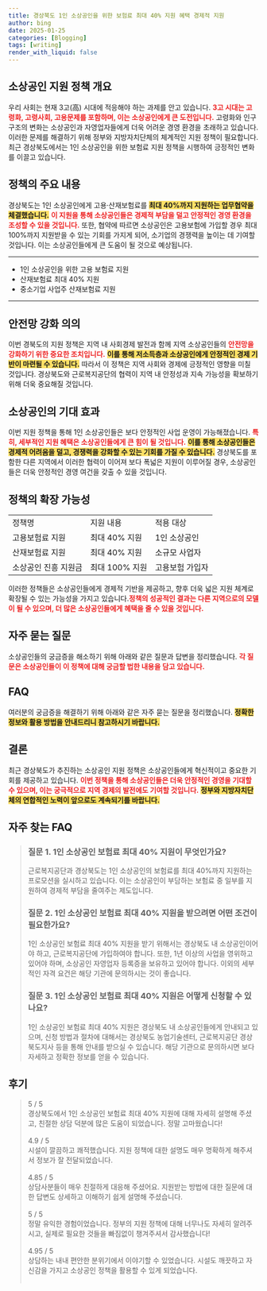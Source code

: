 ```yaml
---
title: 경상북도 1인 소상공인을 위한 보험료 최대 40% 지원 혜택 경제적 지원
author: bing
date: 2025-01-25
categories: [Blogging]
tags: [writing]
render_with_liquid: false
---
```



<h2 id='소상공인 지원 정책 개요'>소상공인 지원 정책 개요</h2>

<p>우리 사회는 현재 3고(高) 시대에 적응해야 하는 과제를 안고 있습니다. <b><span style="color: #ee2323;">3고 시대는 고령화, 고령사회, 고용문제를 포함하며, 이는 소상공인에게 큰 도전입니다.</span></b> 고령화와 인구 구조의 변화는 소상공인과 자영업자들에게 더욱 어려운 경영 환경을 초래하고 있습니다. 이러한 문제를 해결하기 위해 정부와 지방자치단체의 체계적인 지원 정책이 필요합니다. 최근 경상북도에서는 1인 소상공인을 위한 보험료 지원 정책을 시행하여 긍정적인 변화를 이끌고 있습니다.</p>

<h2 id='정책의 주요 내용'>정책의 주요 내용</h2>

<p>경상북도는 1인 소상공인에게 고용·산재보험료를 <b><span style="background-color: #ffe066;">최대 40%까지 지원하는 업무협약을 체결했습니다.</span></b> <b><span style="color: #ee2323;">이 지원을 통해 소상공인들은 경제적 부담을 덜고 안정적인 경영 환경을 조성할 수 있을 것입니다.</span></b> 또한, 협약에 따르면 소상공인은 고용보험에 가입할 경우 최대 100%까지 지원받을 수 있는 기회를 가지게 되어, 소기업의 경쟁력을 높이는 데 기여할 것입니다. 이는 소상공인들에게 큰 도움이 될 것으로 예상됩니다.</p>

<hr />

<ul>
    <li>1인 소상공인을 위한 고용 보험료 지원</li>
    <li>산재보험료 최대 40% 지원</li>
    <li>중소기업 사업주 산재보험료 지원</li>
</ul>

<hr />

<h2 id='안전망 강화 의의'>안전망 강화 의의</h2>

<p>이번 경북도의 지원 정책은 지역 내 사회경제 발전과 함께 지역 소상공인들의 <b><span style="color: #ee2323;">안전망을 강화하기 위한 중요한 조치입니다.</span></b> <b><span style="background-color: #ffe066;">이를 통해 저소득층과 소상공인에게 안정적인 경제 기반이 마련될 수 있습니다.</span></b> 따라서 이 정책은 지역 사회와 경제에 긍정적인 영향을 미칠 것입니다. 경상북도와 근로복지공단의 협력이 지역 내 안정성과 지속 가능성을 확보하기 위해 더욱 중요해질 것입니다.</p>

<h2 id='소상공인의 기대 효과'>소상공인의 기대 효과</h2>

<p>이번 지원 정책을 통해 1인 소상공인들은 보다 안정적인 사업 운영이 가능해졌습니다. <b><span style="color: #ee2323;">특히, 세부적인 지원 혜택은 소상공인들에게 큰 힘이 될 것입니다.</span></b> <b><span style="background-color: #ffe066;">이를 통해 소상공인들은 경제적 어려움을 덜고, 경쟁력을 강화할 수 있는 기회를 가질 수 있습니다.</span></b> 경상북도를 포함한 다른 지역에서 이러한 협력이 이어져 보다 폭넓은 지원이 이루어질 경우, 소상공인들은 더욱 안정적인 경영 여건을 갖출 수 있을 것입니다.</p>

<h2 id='정책의 확장 가능성'>정책의 확장 가능성</h2>

<table>
    <tr>
        <td>정책명</td>
        <td>지원 내용</td>
        <td>적용 대상</td>
    </tr>
    <tr>
        <td>고용보험료 지원</td>
        <td>최대 40% 지원</td>
        <td>1인 소상공인</td>
    </tr>
    <tr>
        <td>산재보험료 지원</td>
        <td>최대 40% 지원</td>
        <td>소규모 사업자</td>
    </tr>
    <tr>
        <td>소상공인 진흥 지원금</td>
        <td>최대 100% 지원</td>
        <td>고용보험 가입자</td>
    </tr>
</table>

<p>이러한 정책들은 소상공인들에게 경제적 기반을 제공하고, 향후 더욱 넓은 지원 체계로 확장될 수 있는 가능성을 가지고 있습니다.<b><span style="color: #ee2323;">정책의 성공적인 결과는 다른 지역으로의 모델이 될 수 있으며, 더 많은 소상공인들에게 혜택을 줄 수 있을 것입니다.</span></b></p>

<h2 id='자주 묻는 질문'>자주 묻는 질문</h2>

<p>소상공인들의 궁금증을 해소하기 위해 아래와 같은 질문과 답변을 정리했습니다. <b><span style="color: #ee2323;">각 질문은 소상공인들이 이 정책에 대해 궁금할 법한 내용을 담고 있습니다.</span></b></p>

<h2 id='FAQ'>FAQ</h2>

<p>여러분의 궁금증을 해결하기 위해 아래와 같은 자주 묻는 질문을 정리했습니다. <b><span style="background-color: #ffe066;">정확한 정보와 활용 방법을 안내드리니 참고하시기 바랍니다.</span></b></p>

<h2 id='결론'>결론</h2>

<p>최근 경상북도가 추진하는 소상공인 지원 정책은 소상공인들에게 혁신적이고 중요한 기회를 제공하고 있습니다. <b><span style="color: #ee2323;">이번 정책을 통해 소상공인들은 더욱 안정적인 경영을 기대할 수 있으며, 이는 궁극적으로 지역 경제의 발전에도 기여할 것입니다.</span></b> <b><span style="background-color: #ffe066;">정부와 지방자치단체의 연합적인 노력이 앞으로도 계속되기를 바랍니다.</span></b></p>


<h2 id='자주_찾는_FAQ'>자주 찾는 FAQ</h2>
<div itemscope="" itemtype="https://schema.org/FAQPage"> 
<blockquote> 
<div itemscope="" itemprop="mainEntity" itemtype="https://schema.org/Question"> 
<h3 itemprop="name">질문 1. 1인 소상공인 보험료 최대 40% 지원이 무엇인가요? </h3> 
<div itemscope="" itemprop="acceptedAnswer" itemtype="https://schema.org/Answer"> 
<span itemprop="text"> 
<p>근로복지공단과 경상북도는 1인 소상공인의 보험료를 최대 40%까지 지원하는 프로모션을 실시하고 있습니다. 이는 소상공인이 부담하는 보험료 중 일부를 지원하여 경제적 부담을 줄여주는 제도입니다.</p> 
</span> 
</div> 
</div> 

<div itemscope="" itemprop="mainEntity" itemtype="https://schema.org/Question"> 
<h3 itemprop="name">질문 2. 1인 소상공인 보험료 최대 40% 지원을 받으려면 어떤 조건이 필요한가요? </h3> 
<div itemscope="" itemprop="acceptedAnswer" itemtype="https://schema.org/Answer"> 
<span itemprop="text"> 
<p>1인 소상공인 보험료 최대 40% 지원을 받기 위해서는 경상북도 내 소상공인이어야 하고, 근로복지공단에 가입하여야 합니다. 또한, 1년 이상의 사업을 영위하고 있어야 하며, 소상공인 자영업자 등록증을 보유하고 있어야 합니다. 이외의 세부적인 자격 요건은 해당 기관에 문의하시는 것이 좋습니다.</p> 
</span> 
</div> 
</div> 

<div itemscope="" itemprop="mainEntity" itemtype="https://schema.org/Question"> 
<h3 itemprop="name">질문 3. 1인 소상공인 보험료 최대 40% 지원은 어떻게 신청할 수 있나요? </h3> 
<div itemscope="" itemprop="acceptedAnswer" itemtype="https://schema.org/Answer"> 
<span itemprop="text"> 
<p>1인 소상공인 보험료 최대 40% 지원은 경상북도 내 소상공인들에게 안내되고 있으며, 신청 방법과 절차에 대해서는 경상북도 농업기술센터, 근로복지공단 경상북도지사 등을 통해 안내를 받으실 수 있습니다. 해당 기관으로 문의하시면 보다 자세하고 정확한 정보를 얻을 수 있습니다.</p> 
</span> 
</div> 
</div> 

</blockquote> 
</div>
<h2 id='후기'>후기</h2>
<div itemscope itemtype="https://schema.org/Product">
  <blockquote>
  <div itemprop="review" itemscope itemtype="https://schema.org/Review">
      <div itemprop="reviewRating" itemscope itemtype="https://schema.org/Rating"> <span itemprop="ratingValue">5</span> / <span itemprop="bestRating">5</span> </div>
      <span itemprop="reviewBody">경상북도에서 1인 소상공인 보험료 최대 40% 지원에 대해 자세히 설명해 주셨고, 친절한 상담 덕분에 많은 도움이 되었습니다. 정말 고마웠습니다!</span>
  </div>
  <br>
  <div itemprop="review" itemscope itemtype="https://schema.org/Review">
      <div itemprop="reviewRating" itemscope itemtype="https://schema.org/Rating"> <span itemprop="ratingValue">4.9</span> / <span itemprop="bestRating">5</span> </div>
      <span itemprop="reviewBody">시설이 깔끔하고 쾌적했습니다. 지원 정책에 대한 설명도 매우 명확하게 해주셔서 정보가 잘 전달되었습니다.</span>
  </div>
  <br>
  <div itemprop="review" itemscope itemtype="https://schema.org/Review">
      <div itemprop="reviewRating" itemscope itemtype="https://schema.org/Rating"> <span itemprop="ratingValue">4.85</span> / <span itemprop="bestRating">5</span> </div>
      <span itemprop="reviewBody">상담사분들이 매우 친절하게 대응해 주셨어요. 지원받는 방법에 대한 질문에 대한 답변도 상세하고 이해하기 쉽게 설명해 주셨습니다.</span>
  </div>
  <br>
  <div itemprop="review" itemscope itemtype="https://schema.org/Review">
      <div itemprop="reviewRating" itemscope itemtype="https://schema.org/Rating"> <span itemprop="ratingValue">5</span> / <span itemprop="bestRating">5</span> </div>
      <span itemprop="reviewBody">정말 유익한 경험이었습니다. 정부의 지원 정책에 대해 너무나도 자세히 알려주시고, 실제로 필요한 것들을 빠짐없이 챙겨주셔서 감사했습니다!</span>
  </div>
  <br>
  <div itemprop="review" itemscope itemtype="https://schema.org/Review">
      <div itemprop="reviewRating" itemscope itemtype="https://schema.org/Rating"> <span itemprop="ratingValue">4.95</span> / <span itemprop="bestRating">5</span> </div>
      <span itemprop="reviewBody">상담하는 내내 편안한 분위기에서 이야기할 수 있었습니다. 시설도 깨끗하고 자신감을 가지고 소상공인 정책을 활용할 수 있게 되었습니다.</span>
  </div>
  <br>
  </blockquote>
</div>
